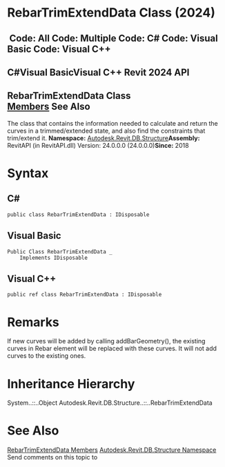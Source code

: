 # RebarTrimExtendData Class (2024)

﻿
 Code: All Code: Multiple Code: C# Code: Visual Basic Code: Visual C++   
---  
C#Visual BasicVisual C++
Revit 2024 API  
---  
RebarTrimExtendData Class  
[Members](3a4d1eae-767f-2582-bfa2-0136f6b7e722.md "RebarTrimExtendData Members") See Also  
---  
The class that contains the information needed to calculate and return the curves in a trimmed/extended state, and also find the constraints that trim/extend it. 
**Namespace:** [Autodesk.Revit.DB.Structure](d586b341-f687-9d90-e96d-255806b7d4fc.md "Autodesk.Revit.DB.Structure Namespace")**Assembly:** RevitAPI (in RevitAPI.dll) Version: 24.0.0.0 (24.0.0.0)**Since:** 2018 
# Syntax
C#  
---  
```text
public class RebarTrimExtendData : IDisposable
```
  
Visual Basic  
---  
```text
Public Class RebarTrimExtendData _
	Implements IDisposable
```
  
Visual C++  
---  
```text
public ref class RebarTrimExtendData : IDisposable
```
  
# Remarks
If new curves will be added by calling addBarGeometry(), the existing curves in Rebar element will be replaced with these curves. It will not add curves to the existing ones. 
# Inheritance Hierarchy
System..::..Object Autodesk.Revit.DB.Structure..::..RebarTrimExtendData
# See Also
[RebarTrimExtendData Members](3a4d1eae-767f-2582-bfa2-0136f6b7e722.md "RebarTrimExtendData Members")
[Autodesk.Revit.DB.Structure Namespace](d586b341-f687-9d90-e96d-255806b7d4fc.md "Autodesk.Revit.DB.Structure Namespace")
Send comments on this topic to 